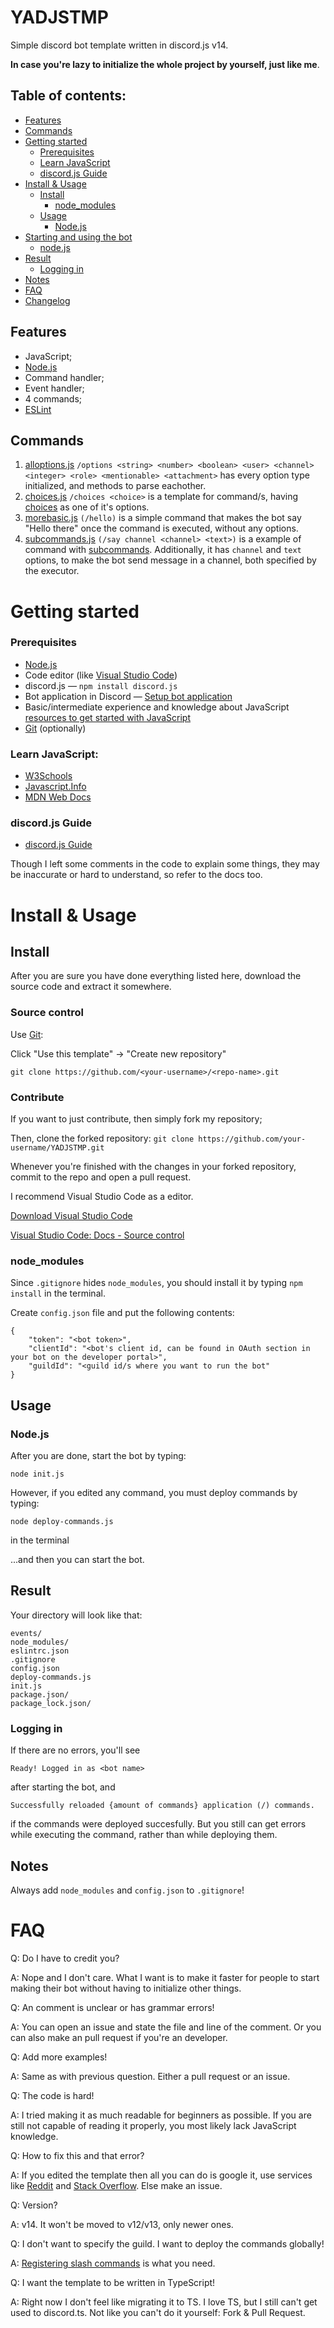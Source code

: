 # YADJSTMP
Simple discord bot template written in discord.js v14.

**In case you're lazy to initialize the whole project by yourself, just like me**.

## Table of contents:
- [Features](https://github.com/sncelta/discordjs-v14-template/edit/main/README.md#features)
- [Commands](https://github.com/sncelta/discordjs-v14-template/edit/main/README.md#commands)
- [Getting started](https://github.com/sncelta/discordjs-v14-template/edit/main/README.md#getting-started)
	- [Prerequisites](https://github.com/sncelta/discordjs-v14-template/edit/main/README.md#prerequisites)
	- [Learn JavaScript](https://github.com/sncelta/discordjs-v14-template/edit/main/README.md#learn-javascript)
	- [discord.js Guide](https://github.com/sncelta/discordjs-v14-template/edit/main/README.md#discordjs-guide)
- [Install & Usage](https://github.com/sncelta/discordjs-v14-template/edit/main/README.md#install)
	- [Install](https://github.com/sncelta/YADJSTMP/edit/main/README.md#install)
		- [node_modules](https://github.com/sncelta/YADJSTMP/edit/main/README.md#node_modules)
	- [Usage](https://github.com/sncelta/YADJSTMP/edit/main/README.md#usage)
		- [Node.js](https://github.com/sncelta/YADJSTMP/edit/main/README.md#nodejs)
- [Starting and using the bot](https://github.com/sncelta/discordjs-v14-template/edit/main/README.md#starting-and-using-the-bot)
	- [node.js](https://github.com/sncelta/YADJSTMP/edit/main/README.md#nodejs)
- [Result](https://github.com/sncelta/discordjs-v14-template/edit/main/README.md#result)
	- [Logging in](https://github.com/sncelta/YADJSTMP/edit/main/README.md#logging-in)
- [Notes](https://github.com/sncelta/discordjs-v14-template/edit/main/README.md#notes)
- [FAQ](https://github.com/sncelta/discordjs-v14-template/edit/main/README.md#faq)
- [Changelog](https://github.com/sncelta/discordjs-v14-template/blob/main/changelog.md)

## Features
- JavaScript;
- [Node.js](https://nodejs.org/)
- Command handler;
- Event handler;
- 4 commands;
- [ESLint](https://eslint.org/)

## Commands
1. [alloptions.js](https://github.com/sncelta/YADJSTMP/blob/main/commands/alloptions.js) ```/options <string> <number> <boolean> <user> <channel> <integer> <role> <mentionable> <attachment>``` has every option type initialized, and methods to parse eachother.
2. [choices.js](https://github.com/sncelta/YADJSTMP/blob/main/commands/choices.js) ```/choices <choice>``` is a template for command/s, having [choices](https://discordjs.guide/slash-commands/advanced-creation.html#choices) as one of it's options.
3. [morebasic.js](https://github.com/sncelta/YADJSTMP/blob/main/commands/morebasic.js) ```(/hello)``` is a simple command that makes the bot say "Hello there" once the command is executed, without any options.
4. [subcommands.js](https://github.com/sncelta/YADJSTMP/blob/main/commands/subcommands.js) ```(/say channel <channel> <text>)``` is a example of command with [subcommands](https://discordjs.guide/slash-commands/advanced-creation.html#subcommands). Additionally, it has ```channel``` and ```text``` options, to make the bot send message in a channel, both specified by the executor.

# Getting started

### Prerequisites
- [Node.js](https://nodejs.org/en/download/)
- Code editor (like [Visual Studio Code](https://code.visualstudio.com/download))
- discord.js — ```npm install discord.js```
- Bot application in Discord — [Setup bot application](https://discordjs.guide/preparations/setting-up-a-bot-application.html)
- Basic/intermediate experience and knowledge about JavaScript [resources to get started with JavaScript](https://github.com/sncelta/discordjs-v14-template/edit/main/README.md#learn-javascript)
- [Git](https://git-scm.com/downloads) (optionally)

### Learn JavaScript:
- [W3Schools](https://www.w3schools.com/js/)
- [Javascript.Info](https://javascript.info/)
- [MDN Web Docs](https://developer.mozilla.org/en-US/docs/Learn/JavaScript)

### discord.js Guide
- [discord.js Guide](https://discordjs.guide/)

Though I left some comments in the code to explain some things, they may be inaccurate or hard to understand, so refer to the docs too.

# Install & Usage
## Install
After you are sure you have done everything listed here, download the source code and extract it somewhere.
### Source control
Use [Git](https://git-scm.com/downloads):

Click "Use this template" → "Create new repository"

```git clone https://github.com/<your-username>/<repo-name>.git```
### Contribute
If you want to just contribute, then simply fork my repository;

Then, clone the forked repository:
```git clone https://github.com/your-username/YADJSTMP.git```

Whenever you're finished with the changes in your forked repository, commit to the repo and open a pull request.

I recommend Visual Studio Code as a editor.

[Download Visual Studio Code](https://code.visualstudio.com/Download)

[Visual Studio Code: Docs - Source control](https://code.visualstudio.com/docs/sourcecontrol/overview)
### node_modules
Since ```.gitignore``` hides ```node_modules```, you should install it by typing ```npm install``` in the terminal.

Create ```config.json``` file and put the following contents:
```
{
	"token": "<bot token>",
	"clientId": "<bot's client id, can be found in OAuth section in your bot on the developer portal>",
	"guildId": "<guild id/s where you want to run the bot"
}
```

## Usage

### Node.js
After you are done, start the bot by typing:

```node init.js```

However, if you edited any command, you must deploy commands by typing:

```node deploy-commands.js```

in the terminal

...and then you can start the bot.

## Result

Your directory will look like that:

```commands/
events/
node_modules/
eslintrc.json
.gitignore
config.json
deploy-commands.js
init.js
package.json/
package_lock.json/
```

### Logging in
If there are no errors, you'll see 

```Ready! Logged in as <bot name>```

after starting the bot, and

```Started refreshing <amount of commands> application (/) commands.
Successfully reloaded {amount of commands} application (/) commands.
```

if the commands were deployed succesfully. But you still can get errors while executing the command, rather than while deploying them.

## Notes

Always add ```node_modules``` and ```config.json``` to ```.gitignore```!

# FAQ

Q: Do I have to credit you?

A: Nope and I don't care. What I want is to make it faster for people to start making their bot without having to initialize other things.

Q: An comment is unclear or has grammar errors!

A: You can open an issue and state the file and line of the comment. Or you can also make an pull request if you're an developer.

Q: Add more examples!

A: Same as with previous question. Either a pull request or an issue.

Q: The code is hard!

A: I tried making it as much readable for beginners as possible. If you are still not capable of reading it properly, you most likely lack JavaScript knowledge.

Q: How to fix this and that error?

A: If you edited the template then all you can do is google it, use services like [Reddit](https://reddit.com) and [Stack Overflow](https://stackoverflow.com). Else make an issue.

Q: Version?

A: v14. It won't be moved to v12/v13, only newer ones.

Q: I don't want to specify the guild. I want to deploy the commands globally!

A: [Registering slash commands](https://discordjs.guide/creating-your-bot/command-deployment.html) is what you need.

Q: I want the template to be written in TypeScript!

A: Right now I don't feel like migrating it to TS. I love TS, but I still can't get used to discord.ts. Not like you can't do it yourself: Fork & Pull Request.
